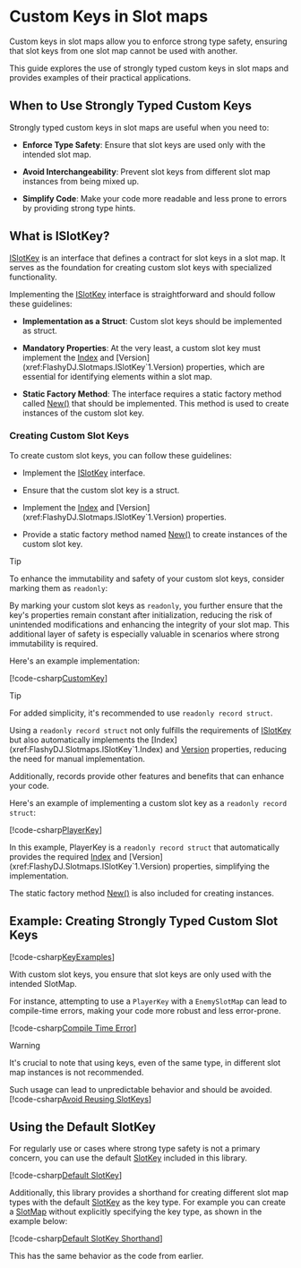 # Custom Keys in Slot maps

Custom keys in slot maps allow you to enforce strong type safety, ensuring that slot keys from one slot map cannot be used with another.

This guide explores the use of strongly typed custom keys in slot maps and provides examples of their practical applications.

## When to Use Strongly Typed Custom Keys

Strongly typed custom keys in slot maps are useful when you need to:

- **Enforce Type Safety**: Ensure that slot keys are used only with the intended slot map.

- **Avoid Interchangeability**: Prevent slot keys from different slot map instances from being mixed up.

- **Simplify Code**: Make your code more readable and less prone to errors by providing strong type hints.

## What is ISlotKey?

[ISlotKey<TKey>](xref:FlashyDJ.Slotmaps.ISlotKey`1) is an interface that defines a contract for slot keys in a slot map.
It serves as the foundation for creating custom slot keys with specialized functionality.

Implementing the [ISlotKey<TKey>](xref:FlashyDJ.Slotmaps.ISlotKey`1) interface is straightforward and should follow these guidelines:

- **Implementation as a Struct**: Custom slot keys should be implemented as struct.

- **Mandatory Properties**: At the very least, a custom slot key must implement the [Index](xref:FlashyDJ.Slotmaps.ISlotKey`1.Index) and [Version](xref:FlashyDJ.Slotmaps.ISlotKey`1.Version) properties, which are essential for identifying elements within a slot map.

- **Static Factory Method**: The interface requires a static factory method called [New()](/api/FlashyDJ.Slotmaps.ISlotKey-1.New.html) that should be implemented. This method is used to create instances of the custom slot key.

### Creating Custom Slot Keys

To create custom slot keys, you can follow these guidelines:

- Implement the [ISlotKey](xref:FlashyDJ.Slotmaps.ISlotKey`1) interface.

- Ensure that the custom slot key is a struct.

- Implement the [Index](xref:FlashyDJ.Slotmaps.ISlotKey`1.Index) and [Version](xref:FlashyDJ.Slotmaps.ISlotKey`1.Version) properties.

- Provide a static factory method named [New()](/api/FlashyDJ.Slotmaps.ISlotKey-1.New.html) to create instances of the custom slot key.

> [!TIP]
> To enhance the immutability and safety of your custom slot keys, consider marking them as `readonly`:
> 
> By marking your custom slot keys as `readonly`, you further ensure that the key's properties remain constant after initialization, reducing the risk of unintended modifications and enhancing the integrity of your slot map.
> This additional layer of safety is especially valuable in scenarios where strong immutability is required.

Here's an example implementation:

[!code-csharp[CustomKey](../codesnippets/CustomKeys.cs#L29-L35)]

> [!TIP]
> For added simplicity, it's recommended to use `readonly record struct`.
>
> Using a `readonly record struct` not only fulfills the requirements of [ISlotKey](xref:FlashyDJ.Slotmaps.ISlotKey`1) but also automatically implements the [Index](xref:FlashyDJ.Slotmaps.ISlotKey`1.Index) and [Version](xref:FlashyDJ.Slotmaps.ISlotKey`1.Version) properties, reducing the need for manual implementation.
> 
> Additionally, records provide other features and benefits that can enhance your code.

Here's an example of implementing a custom slot key as a `readonly record struct`:

[!code-csharp[PlayerKey](../codesnippets/CustomKeys.cs#L37-L40)]

In this example, PlayerKey is a `readonly record struct` that automatically provides the required [Index](xref:FlashyDJ.Slotmaps.ISlotKey`1.Index) and [Version](xref:FlashyDJ.Slotmaps.ISlotKey`1.Version) properties, simplifying the implementation.

The static factory method [New()](/api/FlashyDJ.Slotmaps.ISlotKey-1.New.html) is also included for creating instances.

## Example: Creating Strongly Typed Custom Slot Keys

[!code-csharp[KeyExamples](../codesnippets/CustomKeys.cs#L37-L45)]

With custom slot keys, you ensure that slot keys are only used with the intended SlotMap.

For instance, attempting to use a `PlayerKey` with a `EnemySlotMap` can lead to compile-time errors, making your code more robust and less error-prone.

[!code-csharp[Compile Time Error](../codesnippets/CustomKeys.cs#L9-L19)]

> [!WARNING]
> It's crucial to note that using keys, even of the same type, in different slot map instances is not recommended.
> 
> Such usage can lead to unpredictable behavior and should be avoided.
> [!code-csharp[Avoid Reusing SlotKeys](../codesnippets/CustomKeys.cs#L21-L27)]

## Using the Default SlotKey

For regularly use or cases where strong type safety is not a primary concern, you can use the default [SlotKey](xref:FlashyDJ.Slotmaps.SlotKey) included in this library.

[!code-csharp[Default SlotKey](../codesnippets/CustomKeys.cs#L3-L4)]

Additionally, this library provides a shorthand for creating different slot map types with the default [SlotKey](xref:FlashyDJ.Slotmaps.SlotKey) as the key type.
For example you can create a [SlotMap](xref:FlashyDJ.Slotmaps.SlotMap`1) without explicitly specifying the key type, as shown in the example below:

[!code-csharp[Default SlotKey Shorthand](../codesnippets/CustomKeys.cs#L6-L7)]

This has the same behavior as the code from earlier.